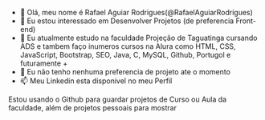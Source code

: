 - 👋 Olá, meu nome é Rafael Aguiar Rodrigues(@RafaelAguiarRodrigues)
- 👀 Eu estou interessado em Desenvolver Projetos (de preferencia Front-end)
- 🌱 Eu atualmente estudo na faculdade Projeção de Taguatinga cursando ADS e tambem faço inumeros cursos na Alura como HTML, CSS, JavaScript, Bootstrap, SEO, Java, C, MySQL, Github, Portugol e futuramente +
- 💞️ Eu não tenho nenhuma preferencia de projeto ate o momento
- 📫 Meu Linkedin esta disponivel no meu Perfil

Estou usando o Github para guardar projetos de Curso ou Aula da faculdade, além de projetos pessoais para mostrar

<!---
RafaelAguiarRodrigues/RafaelAguiarRodrigues is a ✨ special ✨ repository because its `README.md` (this file) appears on your GitHub profile.
You can click the Preview link to take a look at your changes.
--->
